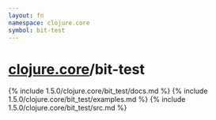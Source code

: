 ```yaml
---
layout: fn
namespace: clojure.core
symbol: bit-test
---
```


# [clojure.core](../)/bit-test

{% include 1.5.0/clojure.core/bit_test/docs.md %}
{% include 1.5.0/clojure.core/bit_test/examples.md %}
{% include 1.5.0/clojure.core/bit_test/src.md %}

